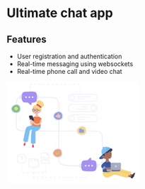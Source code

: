 # Ultimate chat app

## Features

- User registration and authentication
- Real-time messaging using websockets
- Real-time phone call and video chat
  
<img src='/public/repoLogo.png' width="300px" hight="250px"/>
